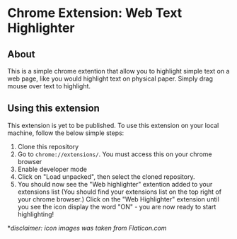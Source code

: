 # Chrome Extension: Web Text Highlighter
## About
This is a simple chrome extention that allow you to highlight simple text on a web page, like you would highlight text on physical paper. Simply drag mouse over text to highlight. 

## Using this extension
This extension is yet to be published. To use this extension on your local machine, follow the below simple steps:
1. Clone this repository
2. Go to `chrome://extensions/`. You must access this on your chrome browser
3. Enable developer mode
4. Click on "Load unpacked", then select the cloned repository.
5. You should now see the "Web highlighter" extention added to your extensions list (You should find your extensions list on the top right of your chrome browser.) Click on the "Web Highlighter" extension until you see the icon display the word "ON" - you are now ready to start highlighting!





**disclaimer: icon images was taken from Flaticon.com*

